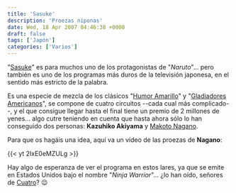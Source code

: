 ```yaml
---
title: 'Sasuke'
description: 'Proezas niponas'
date: Wed, 18 Apr 2007 04:46:38 +0000
draft: false
tags: ['Japón']
categories: ['Varios']
---
```


"[Sasuke](http://en.wikipedia.org/wiki/Sasuke_%28Television_Series%29)" es para muchos uno de los protagonistas de "_Naruto_"... pero también es uno de los programas más duros de la televisión japonesa, en el sentido más estricto de la palabra.

Es una especie de mezcla de los clásicos "[Humor Amarillo](http://es.wikipedia.org/wiki/Humor_Amarillo)" y "[Gladiadores Americanos](http://en.wikipedia.org/wiki/American_Gladiators)", se compone de cuatro circuitos --cada cual más complicado--, y el que consigue llegar hasta el final tiene un premio de 2 millones de yenes... algo cutre teniendo en cuenta que hasta ahora sólo lo han conseguido dos personas: **Kazuhiko Akiyama** y [Makoto Nagano](http://en.wikipedia.org/wiki/Makoto_Nagano).

Para que os hagáis una idea, aquí va un vídeo de las proezas de **Nagano**:

{{< yt 2IxE0eMZULg >}}

Hay algo de esperanza de ver el programa en estos lares, ya que se emite en Estados Unidos bajo el nombre "_Ninja Warrior_"... ¿lo han oído, señores de [Cuatro](http://www.cuatro.es/)? :wink:
